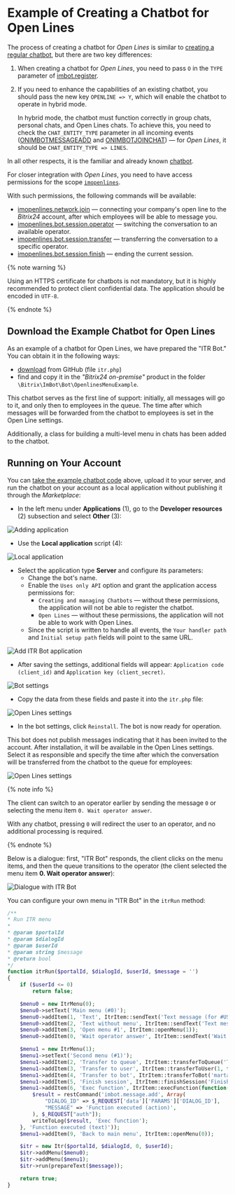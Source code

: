 # Example of Creating a Chatbot for Open Lines

The process of creating a chatbot for *Open Lines* is similar to [creating a regular chatbot](./index.md), but there are two key differences:

1. When creating a chatbot for *Open Lines*, you need to pass `O` in the `TYPE` parameter of [imbot.register](../../api-reference/chat-bots/imbot-register.md).

2. If you need to enhance the capabilities of an existing chatbot, you should pass the new key `OPENLINE => Y`, which will enable the chatbot to operate in hybrid mode.

   In hybrid mode, the chatbot must function correctly in group chats, personal chats, and Open Lines chats. To achieve this, you need to check the `CHAT_ENTITY_TYPE` parameter in all incoming events ([ONIMBOTMESSAGEADD](../../api-reference/chat-bots/messages/events/index.md) and [ONIMBOTJOINCHAT](../../api-reference/chat-bots/chats/events/on-imbot-join-chat.md)) — for *Open Lines*, it should be `CHAT_ENTITY_TYPE => LINES`.

In all other respects, it is the familiar and already known [chatbot](./index.md).

For closer integration with *Open Lines*, you need to have access permissions for the scope [`imopenlines`](../../api-reference/scopes/permissions.md).

With such permissions, the following commands will be available:

- [imopenlines.network.join](../../api-reference/imopenlines/openlines/imopenlines-network-join.md) — connecting your company's open line to the *Bitrix24* account, after which employees will be able to message you.
- [imopenlines.bot.session.operator](../../api-reference/imopenlines/openlines/chat-bots/imopenlines-bot-session-operator.md) — switching the conversation to an available operator.
- [imopenlines.bot.session.transfer](../../api-reference/imopenlines/openlines/chat-bots/imopenlines-bot-session-transfer.md) — transferring the conversation to a specific operator.
- [imopenlines.bot.session.finish](../../api-reference/imopenlines/openlines/chat-bots/imopenlines-bot-session-finish.md) — ending the current session.

{% note warning %}

Using an HTTPS certificate for chatbots is not mandatory, but it is highly recommended to protect client confidential data. The application should be encoded in `UTF-8`.

{% endnote %}

## Download the Example Chatbot for Open Lines

As an example of a chatbot for Open Lines, we have prepared the "ITR Bot." You can obtain it in the following ways:

- [download](https://github.com/bitrix24com/bots) from GitHub (file `itr.php`)
- find and copy it in the *"Bitrix24 on-premise"* product in the folder `\Bitrix\ImBot\Bot\OpenlinesMenuExample`.

This chatbot serves as the first line of support: initially, all messages will go to it, and only then to employees in the queue. The time after which messages will be forwarded from the chatbot to employees is set in the Open Line settings.

Additionally, a class for building a multi-level menu in chats has been added to the chatbot.

## Running on Your Account

You can [take the example chatbot code](#download-the-example-chatbot-for-open-lines) above, upload it to your server, and run the chatbot on your account as a local application without publishing it through the *Marketplace*:

- In the left menu under **Applications** (1), go to the **Developer resources** (2) subsection and select **Other** (3):

![Adding application](./_images/chatbot1_sm.jpg)

- Use the **Local application** script (4):

![Local application](./_images/chatbot2_sm.jpg)

- Select the application type **Server** and configure its parameters:
  - Change the bot's name.
  - Enable the `Uses only API` option and grant the application access permissions for:
     - `Creating and managing Chatbots` — without these permissions, the application will not be able to register the chatbot.
     - `Open Lines` — without these permissions, the application will not be able to work with Open Lines.
  - Since the script is written to handle all events, the `Your handler path` and `Initial setup path` fields will point to the same URL.

![Add ITR Bot application](./_images/chatbot3_sm.png)

- After saving the settings, additional fields will appear: `Application code (client_id)` and `Application key (client_secret)`.

![Bot settings](./_images/chatbot4_sm.png)

- Copy the data from these fields and paste it into the `itr.php` file:

![Open Lines settings](./_images/chatbot5.png)

- In the bot settings, click `Reinstall`. The bot is now ready for operation.

This bot does not publish messages indicating that it has been invited to the account. After installation, it will be available in the Open Lines settings. Select it as responsible and specify the time after which the conversation will be transferred from the chatbot to the queue for employees:

![Open Lines settings](./_images/ol_options_sm.png)

{% note info %}

The client can switch to an operator earlier by sending the message `0` or selecting the menu item `0. Wait operator answer`.

With any chatbot, pressing `0` will redirect the user to an operator, and no additional processing is required.

{% endnote %}

Below is a dialogue: first, "ITR Bot" responds, the client clicks on the menu items, and then the queue transitions to the operator (the client selected the menu item **0. Wait operator answer**):

![Dialogue with ITR Bot](./_images/ol_chat_sm.png)

You can configure your own menu in "ITR Bot" in the `itrRun` method:

```php
/**
* Run ITR menu
*
* @param $portalId
* @param $dialogId
* @param $userId
* @param string $message
* @return bool
*/
function itrRun($portalId, $dialogId, $userId, $message = '')
{
    if ($userId <= 0)
        return false;

    $menu0 = new ItrMenu(0);
    $menu0->setText('Main menu (#0)');
    $menu0->addItem(1, 'Text', ItrItem::sendText('Text message (for #USER_NAME#)'));
    $menu0->addItem(2, 'Text without menu', ItrItem::sendText('Text message without menu', true));
    $menu0->addItem(3, 'Open menu #1', ItrItem::openMenu(1));
    $menu0->addItem(0, 'Wait operator answer', ItrItem::sendText('Wait operator answer', true));

    $menu1 = new ItrMenu(1);
    $menu1->setText('Second menu (#1)');
    $menu1->addItem(2, 'Transfer to queue', ItrItem::transferToQueue('Transfer to queue'));
    $menu1->addItem(3, 'Transfer to user', ItrItem::transferToUser(1, false, 'Transfer to user #1'));
    $menu1->addItem(4, 'Transfer to bot', ItrItem::transferToBot('marta', true, 'Transfer to bot Marta', 'Marta not found :('));
    $menu1->addItem(5, 'Finish session', ItrItem::finishSession('Finish session'));
    $menu1->addItem(6, 'Exec function', ItrItem::execFunction(function($context){
        $result = restCommand('imbot.message.add', Array(
            "DIALOG_ID" => $_REQUEST['data']['PARAMS']['DIALOG_ID'],
            "MESSAGE" => 'Function executed (action)',
        ), $_REQUEST["auth"]);
        writeToLog($result, 'Exec function');
    }, 'Function executed (text)'));
    $menu1->addItem(9, 'Back to main menu', ItrItem::openMenu(0));

    $itr = new Itr($portalId, $dialogId, 0, $userId);
    $itr->addMenu($menu0);
    $itr->addMenu($menu1);
    $itr->run(prepareText($message));

    return true;
}
```